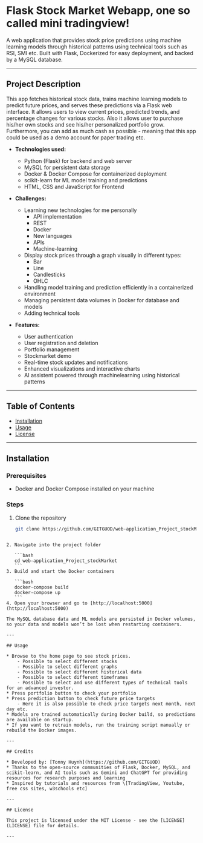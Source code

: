 # Flask Stock Market Webapp, one so called mini tradingview!

A web application that provides stock price predictions using machine learning models through historical patterns using technical tools such as RSI, SMI etc. Built with Flask, Dockerized for easy deployment, and backed by a MySQL database.

---

## Project Description

This app fetches historical stock data, trains machine learning models to predict future prices, and serves these predictions via a Flask web interface. It allows users to view current prices, predicted trends, and percentage changes for various stocks. Also it allows user to purchase his/her own stocks and see his/her personalized portfolio grow. Furthermore, you can add as much cash as possible - meaning that this app could be used as a demo account for paper trading etc.

- **Technologies used:**  
  - Python (Flask) for backend and web server  
  - MySQL for persistent data storage  
  - Docker & Docker Compose for containerized deployment  
  - scikit-learn for ML model training and predictions 
  - HTML, CSS and JavaScript for Frontend 

- **Challenges:**  
  - Learning new technologies for me personally
    - API implementation
    - REST
    - Docker
    - New languages
    - APIs
    - Machine-learning
  - Display stock prices through a graph visually in different types:
    - Bar
    - Line
    - Candlesticks
    - OHLC
  - Handling model training and prediction efficiently in a containerized environment  
  - Managing persistent data volumes in Docker for database and models 
  - Adding technical tools 

- **Features:**  
  - User authentication
  - User registration and deletion
  - Portfolio management
  - Stockmarket demo
  - Real-time stock updates and notifications  
  - Enhanced visualizations and interactive charts
  - AI assistent powered through machinelearning using historical patterns

---

## Table of Contents

- [Installation](#installation)  
- [Usage](#Usage)  
- [License](#license)  

---

## Installation

### Prerequisites

- Docker and Docker Compose installed on your machine

### Steps

1. Clone the repository  
   ```bash
   git clone https://github.com/GITGUOD/web-application_Project_stockMarket
````

2. Navigate into the project folder

   ```bash
   cd web-application_Project_stockMarket
   ```
3. Build and start the Docker containers

   ```bash
   docker-compose build
   docker-compose up
   ```
4. Open your browser and go to [http://localhost:5000](http://localhost:5000)

The MySQL database data and ML models are persisted in Docker volumes, so your data and models won’t be lost when restarting containers.

---

## Usage

* Browse to the home page to see stock prices.
    - Possible to select different stocks
    - Possible to select different graphs
    - Possible to select different historical data
    - Possible to select different timeframes
    - Possible to select and use different types of technical tools for an advanced investor.
* Press portfolio button to check your portfolio
* Press prediction button to check future price targets
    - Here it is also possible to check price targets next month, next day etc.
* Models are trained automatically during Docker build, so predictions are available on startup.
* If you want to retrain models, run the training script manually or rebuild the Docker images.

---

## Credits

* Developed by: [Tonny Huynh](https://github.com/GITGUOD)
* Thanks to the open-source communities of Flask, Docker, MySQL, and scikit-learn, and AI tools such as Gemini and ChatGPT for providing resources for research purposes and learning
* Inspired by tutorials and resources from \[TradingView, Youtube, free css sites, w3schools etc]

---

## License

This project is licensed under the MIT License - see the [LICENSE](LICENSE) file for details.

---